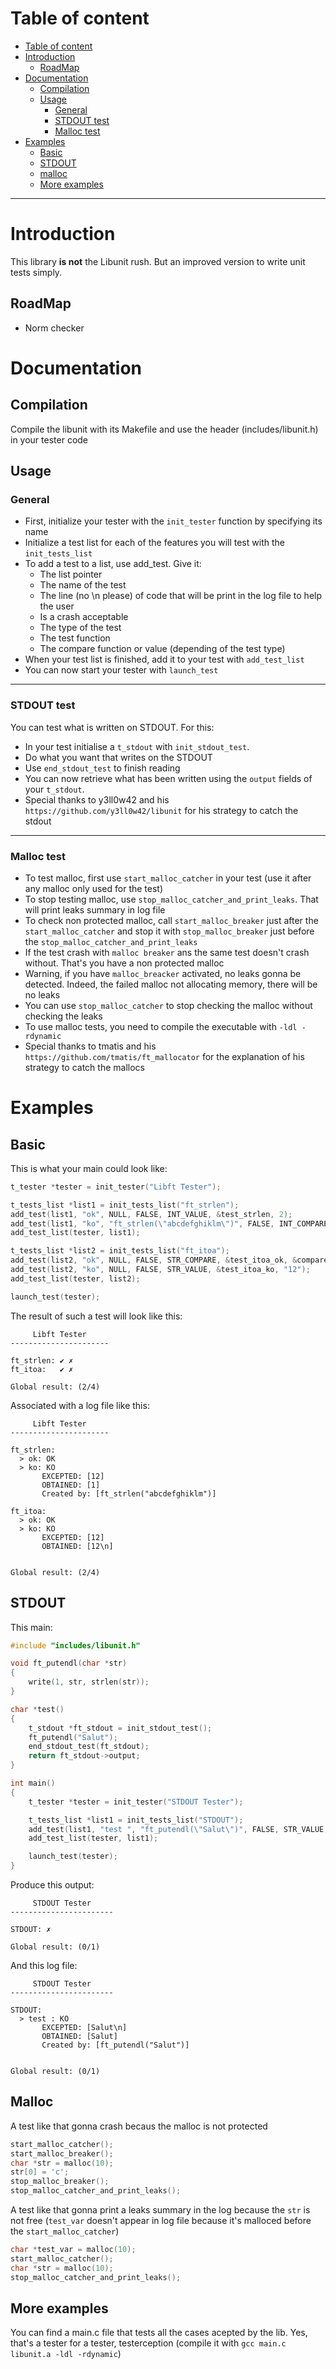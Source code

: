 # Table of content
- [Table of content](#table-of-content)
- [Introduction](#introduction)
	- [RoadMap](#roadmap)
- [Documentation](#documentation)
	- [Compilation](#compilation)
	- [Usage](#usage)
		- [General](#general)
		- [STDOUT test](#stdout-test)
		- [Malloc test](#malloc-test)
- [Examples](#examples)
	- [Basic](#basic)
	- [STDOUT](#stdout)
	- [malloc](#malloc)
	- [More examples](#more-examples)
---
# Introduction
This library **is not** the Libunit rush. But an improved version to write unit tests simply.
## RoadMap
- Norm checker
# Documentation
## Compilation
Compile the libunit with its Makefile and use the header (includes/libunit.h) in your tester code
## Usage
### General
- First, initialize your tester with the `init_tester` function by specifying its name
- Initialize a test list for each of the features you will test with the `init_tests_list`
- To add a test to a list, use add_test. Give it:
  - The list pointer
  - The name of the test
  - The line (no \n please) of code that will be print in the log file to help the user
  - Is a crash acceptable
  - The type of the test
  - The test function
  - The compare function or value (depending of the test type)
- When your test list is finished, add it to your test with `add_test_list`
- You can now start your tester with `launch_test`
---
### STDOUT test
You can test what is written on STDOUT. For this:
- In your test initialise a `t_stdout` with `init_stdout_test`.
- Do what you want that writes on the STDOUT
- Use `end_stdout_test` to finish reading
- You can now retrieve what has been written using the `output` fields of your `t_stdout`.
- Special thanks to y3ll0w42 and his `https://github.com/y3ll0w42/libunit` for his strategy to catch the stdout
---
### Malloc test
- To test malloc, first use `start_malloc_catcher` in your test (use it after any malloc only used for the test)
- To stop testing malloc, use `stop_malloc_catcher_and_print_leaks`. That will print leaks summary in log file
- To check non protected malloc, call `start_malloc_breaker` just after the `start_malloc_catcher` and stop it with `stop_malloc_breaker` just before the `stop_malloc_catcher_and_print_leaks`
- If the test crash with `malloc breaker` ans the same test doesn't crash without. That's you have a non protected malloc
- Warning, if you have `malloc_breacker` activated, no leaks gonna be detected. Indeed, the failed malloc not allocating memory, there will be no leaks
- You can use  `stop_malloc_catcher` to stop checking the malloc without checking the leaks
- To use malloc tests, you need to compile the executable with `-ldl -rdynamic`
- Special thanks to tmatis and his `https://github.com/tmatis/ft_mallocator` for the explanation of his strategy to catch the mallocs
# Examples
## Basic
This is what your main could look like:
```c
t_tester *tester = init_tester("Libft Tester");

t_tests_list *list1 = init_tests_list("ft_strlen");
add_test(list1, "ok", NULL, FALSE, INT_VALUE, &test_strlen, 2);
add_test(list1, "ko", "ft_strlen(\"abcdefghiklm\")", FALSE, INT_COMPARE, &test_strlen_ko, &compare_strlen_ko);
add_test_list(tester, list1);

t_tests_list *list2 = init_tests_list("ft_itoa");
add_test(list2, "ok", NULL, FALSE, STR_COMPARE, &test_itoa_ok, &compare_itoa_ok);
add_test(list2, "ko", NULL, FALSE, STR_VALUE, &test_itoa_ko, "12");
add_test_list(tester, list2);

launch_test(tester);
```
The result of such a test will look like this:
```
     Libft Tester     
----------------------

ft_strlen: ✔ ✗
ft_itoa:   ✔ ✗

Global result: (2/4)
```
Associated with a log file like this:
```
     Libft Tester     
----------------------

ft_strlen:
  > ok: OK
  > ko: KO
       EXCEPTED: [12]
       OBTAINED: [1]
	   Created by: [ft_strlen("abcdefghiklm")]

ft_itoa:
  > ok: OK
  > ko: KO
       EXCEPTED: [12]
       OBTAINED: [12\n]


Global result: (2/4)
```
## STDOUT
This main:
```c
#include "includes/libunit.h"

void ft_putendl(char *str)
{
	write(1, str, strlen(str));
}

char *test()
{
	t_stdout *ft_stdout = init_stdout_test();
	ft_putendl("Salut");
	end_stdout_test(ft_stdout);
	return ft_stdout->output;
}

int main()
{
	t_tester *tester = init_tester("STDOUT Tester");

	t_tests_list *list1 = init_tests_list("STDOUT");
	add_test(list1, "test ", "ft_putendl(\"Salut\")", FALSE, STR_VALUE, &test, "Salut\n");
	add_test_list(tester, list1);

	launch_test(tester);
}
```
Produce this output:
```
     STDOUT Tester     
-----------------------

STDOUT: ✗

Global result: (0/1)
```
And this log file:
```
     STDOUT Tester     
-----------------------

STDOUT:
  > test : KO
       EXCEPTED: [Salut\n]
       OBTAINED: [Salut]
       Created by: [ft_putendl("Salut")]


Global result: (0/1)
```
## Malloc
A test like that gonna crash becaus the malloc is not protected
```c
start_malloc_catcher();
start_malloc_breaker();
char *str = malloc(10);
str[0] = 'c';
stop_malloc_breaker();
stop_malloc_catcher_and_print_leaks();
```
A test like that gonna print a leaks summary in the log because the `str` is not free (`test_var` doesn't appear in log file because it's malloced before the `start_malloc_catcher`)
```c
char *test_var = malloc(10);
start_malloc_catcher();
char *str = malloc(10);
stop_malloc_catcher_and_print_leaks();
```
## More examples
You can find a main.c file that tests all the cases acepted by the lib. Yes, that's a tester for a tester, testerception (compile it with `gcc main.c libunit.a -ldl -rdynamic`)